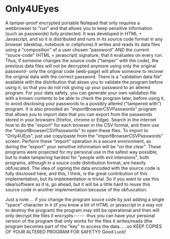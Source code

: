 # Only4UEyes
A tamper-proof encrypted portable Notepad that only requires a webbrowser to "run" and that allows you to keep sensitive information (such as passwords) fully protected. It was developed in HTML + Javascript, and so it is distributed and runs in its source code format in any browser (desktop, notebook or cellphone).It writes and reads its data files using a "composition" of a user chosen "password" AND the current "souce-code" (HTML + javascript) signature, that it evaluates on every run. Thus, if someone changes the source code ("tamper" with the code), the previous data files will not be decrypted anymore using only the original password- only the original code (web-page) will allow someone to recover the original data with the correct password. There is a "validation data file" available with the distribution that alows you to validate the program before using it, so that you do not risk giving up your password to an altered program. For your data safety, you can generate your own validation file with a known contents to be able to check the program later, before using it, to avoid disclosing your passwords to a possibly altered ("tampered with") program.
It is also provided an "importBrowserCSVPasswords" program that allows you to import data that you can export from the passwords stored in your browsers (firefox, chrome or Edge). Search in the internet how to do the "export" for each browser in the CSV format, and them use the "importBrowserCSVPasswords" to open these files. To import to "Only4UEys", just use copy/paste from the "importBrowserCSVPasswords" screen. Perform these "import" operation in a secure environment, as during the "export" your sensitive information will be "on the clear". These programs were projected for my personal use in the safest way possible, but to make tampering hardest for "people with evil intensions", both programs, although in a souce code distribution format, are heavily obfuscated.
The idea of signing the data encoded with the source code is fully disclosed here, and this, I think, is the great contribution of this implementation, but its implementation is trivial. So if you want to use this idea/software as it is, go ahead, but it will be a little hard to reuse this source code in another implementation because of the obfuscation.

Just a note.... if you change the program souce code by just adding a single "space" character in it (if you know a bit of HTML or javascript in a way not to destroy the program) the program may still be operational and then will only decrypt the files it encrypts------ thus you can have your personal version of the program that only works for the files it writes/reads (the program becomes part of the "key" to access the data......so KEEP COPIES OF YOUR ALTERED PROGRAM FOR SAFETY!)
Good Luck!
